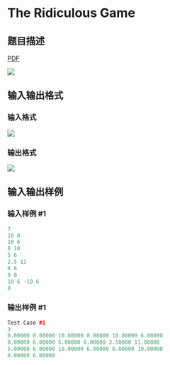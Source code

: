 # The Ridiculous Game

## 题目描述

[problemUrl]: https://uva.onlinejudge.org/index.php?option=com_onlinejudge&Itemid=8&category=21&page=show_problem&problem=1915

[PDF](https://uva.onlinejudge.org/external/109/p10974.pdf)

![](https://cdn.luogu.com.cn/upload/vjudge_pic/UVA10974/ccbd3af2f2b64fc21b901ae31003ea4ce0acb675.png)

## 输入输出格式

### 输入格式

![](https://cdn.luogu.com.cn/upload/vjudge_pic/UVA10974/4d80974f774ddfdc5e76d906f58461a49c873efd.png)

### 输出格式

![](https://cdn.luogu.com.cn/upload/vjudge_pic/UVA10974/3ac4984f16c8af861efe9498f56c7cd1fcb97031.png)

## 输入输出样例

### 输入样例 #1

```cpp
7
10 0
10 6
8 10
5 6
2.5 11
0 6
0 0
10 6 -10 6
0
```


### 输出样例 #1

```cpp
Test Case #1
3
0.00000 0.00000 10.00000 0.00000 10.00000 6.00000
0.00000 6.00000 5.00000 6.00000 2.50000 11.00000
5.00000 6.00000 10.00000 6.00000 8.00000 10.00000
0.00000 6.00000
```


